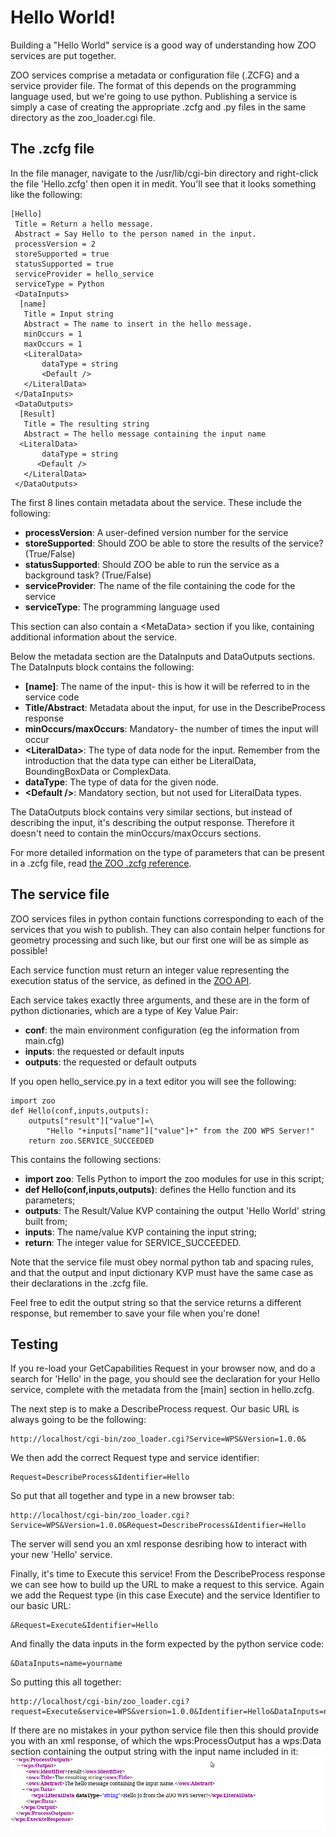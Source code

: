 # Hello World!

Building a "Hello World" service is a good way of understanding how ZOO services are put together.

ZOO services comprise a metadata or configuration file (.ZCFG) and a service provider file. The format of this depends on the programming language used, but we're going to use python. Publishing a service is simply a case of creating the appropriate .zcfg and .py files in the same directory as the zoo_loader.cgi file.

## The .zcfg file

In the file manager, navigate to the /usr/lib/cgi-bin directory and right-click the file 'Hello.zcfg' then open it in medit. You'll see that it looks something like the following:

    [Hello]
     Title = Return a hello message.
     Abstract = Say Hello to the person named in the input.
     processVersion = 2
     storeSupported = true
     statusSupported = true
     serviceProvider = hello_service
     serviceType = Python
     <DataInputs>
      [name]
       Title = Input string
       Abstract = The name to insert in the hello message.
       minOccurs = 1
       maxOccurs = 1
       <LiteralData>
           dataType = string
           <Default />
       </LiteralData>
     </DataInputs>
     <DataOutputs>
      [Result]
       Title = The resulting string
       Abstract = The hello message containing the input name
      <LiteralData>
           dataType = string
          <Default />
       </LiteralData>
     </DataOutputs>

The first 8 lines contain metadata about the service. These include the following:

* **processVersion**: A user-defined version number for the service
* **storeSupported**: Should ZOO be able to store the results of the service? (True/False)
* **statusSupported**: Should ZOO be able to run the service as a background task? (True/False)
* **serviceProvider**: The name of the file containing the code for the service
* **serviceType**:  The programming language used

This section can also contain a &lt;MetaData&gt; section if you like, containing additional information about the service.

Below the metadata section are the DataInputs and DataOutputs sections. The DataInputs block contains the following:

* **[name]**: The name of the input- this is how it will be referred to in the service code
* **Title/Abstract**: Metadata about the input, for use in the DescribeProcess response
* **minOccurs/maxOccurs**: Mandatory- the number of times the input will occur
* **&lt;LiteralData&gt;**: The type of data node for the input. Remember from the introduction that the data type can either be LiteralData, BoundingBoxData or ComplexData.
* **dataType**: The type of data for the given node.
* **&lt;Default /&gt;**: Mandatory section, but not used for LiteralData types.

The DataOutputs block contains very similar sections, but instead of describing the input, it's describing the output response. Therefore it doesn't need to contain the minOccurs/maxOccurs sections.

For more detailed information on the type of parameters that can be present in a .zcfg file, read [the ZOO .zcfg reference](http://zoo-project.org/docs/services/zcfg-reference.html).

## The service file

ZOO services files in python contain functions corresponding to each of the services that you wish to publish. They can also contain helper functions for geometry processing and such like, but our first one will be as simple as possible!

Each service function must return an integer value representing the execution status of the service, as defined in the [ZOO API](http://zoo-project.org/docs/api/zoo.html).

Each service takes exactly three arguments, and these are in the form of python dictionaries, which are a type of Key Value Pair:

* **conf**: the main environment configuration (eg the information from main.cfg)
* **inputs**: the requested or default inputs
* **outputs**: the requested or default outputs

If you open hello_service.py in a text editor you will see the following:

    import zoo
    def Hello(conf,inputs,outputs):
        outputs["result"]["value"]=\
            "Hello "+inputs["name"]["value"]+" from the ZOO WPS Server!"
        return zoo.SERVICE_SUCCEEDED

This contains the following sections:

* **import zoo**: Tells Python to import the zoo modules for use in this script;
* **def Hello(conf,inputs,outputs)**: defines the Hello function and its parameters;
* **outputs**: The Result/Value KVP containing the output 'Hello World' string built from;
* **inputs**: The name/value KVP containing the input string;
* **return**: The integer value for SERVICE_SUCCEEDED.

Note that the service file must obey normal python tab and spacing rules, and that the output and input dictionary KVP must have the same case as their declarations in the .zcfg file.

Feel free to edit the output string so that the service returns a different response, but remember to save your file when you're done!

## Testing

If you re-load your GetCapabilities Request in your browser now, and do a search for 'Hello' in the page, you should see the declaration for your Hello service, complete with the metadata from the [main] section in hello.zcfg.

The next step is to make a DescribeProcess request. Our basic URL is always going to be the following:

    http://localhost/cgi-bin/zoo_loader.cgi?Service=WPS&Version=1.0.0&

We then add the correct Request type and service identifier:
    
    Request=DescribeProcess&Identifier=Hello

So put that all together and type in a new browser tab:
    
    http://localhost/cgi-bin/zoo_loader.cgi?Service=WPS&Version=1.0.0&Request=DescribeProcess&Identifier=Hello

The server will send you an xml response desribing how to interact with your new 'Hello' service.

Finally, it's time to Execute this service! From the DescribeProcess response we can see how to build up the URL to make a request to this service. Again we add the Request type (in this case Execute) and the service Identifier to our basic URL:

    &Request=Execute&Identifier=Hello

And finally the data inputs in the form expected by the python service code:
    
    &DataInputs=name=yourname
So putting this all together:
    
    http://localhost/cgi-bin/zoo_loader.cgi?request=Execute&service=WPS&version=1.0.0&Identifier=Hello&DataInputs=name=yourname

If there are no mistakes in your python service file then this should provide you with an xml response, of which the wps:ProcessOutput has a wps:Data section containing the output string with the input name included in it:
![Hello](../images/hello.png)



